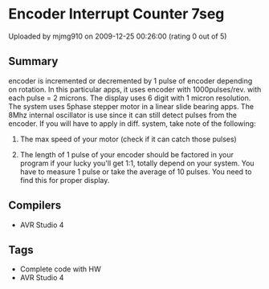 # Encoder Interrupt Counter 7seg

Uploaded by mjmg910 on 2009-12-25 00:26:00 (rating 0 out of 5)

## Summary

encoder is incremented or decremented by 1 pulse of encoder depending on rotation. In this particular apps, it uses encoder with 1000pulses/rev. with each pulse = 2 microns. The display uses 6 digit with 1 micron resolution. The system uses 5phase stepper motor in a linear slide bearing apps. The 8Mhz internal oscillator is use since it can still detect pulses from the encoder. If you will have to apply in diff. system, take note of the following:  

1. The max speed of your motor (check if it can catch those pulses)  

2. The length of 1 pulse of your encoder should be factored in your program if your lucky you'll get 1:1, totally depend on your system. You have to measure 1 pulse or take the average of 10 pulses. You need to find this for proper display.

## Compilers

- AVR Studio 4

## Tags

- Complete code with HW
- AVR Studio 4
